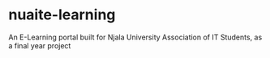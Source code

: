 # nuaite-learning
An E-Learning portal built for Njala University Association of IT Students, as a final year project
